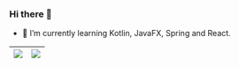 ### Hi there 👋

- 🌱 I’m currently learning Kotlin, JavaFX, Spring and React.

<!--
**dpopkov/dpopkov** is a ✨ _special_ ✨ repository because its `README.md` (this file) appears on your GitHub profile.

Here are some ideas to get you started:

- 🔭 I’m currently working on ...
- 🌱 I’m currently learning ...
- 👯 I’m looking to collaborate on ...
- 🤔 I’m looking for help with ...
- 💬 Ask me about ...
- 📫 How to reach me: ...
- 😄 Pronouns: ...
- ⚡ Fun fact: ...
-->

<!--
![Github stats](https://github-readme-stats.vercel.app/api?username=dpopkov&include_all_commits=true&show_icons=true&hide=stars,prs,issues,contribs)
![Most Used Languages](https://github-readme-stats.vercel.app/api/top-langs/?username=dpopkov&layout=compact)
-->

| <img align="center" src="https://github-readme-stats.vercel.app/api?username=dpopkov&include_all_commits=true&show_icons=true&hide=stars,prs,issues,contribs&hide_border=true" /> | <img align="center" src="https://github-readme-stats.vercel.app/api/top-langs/?username=dpopkov&layout=compact&hide_border=true" /> |
| ------------- | ------------- |
